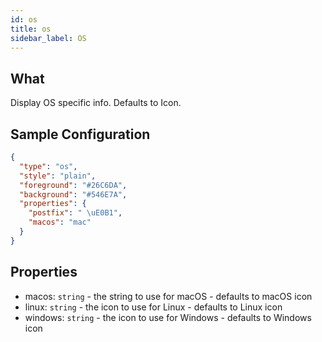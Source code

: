 ```yaml
---
id: os
title: os
sidebar_label: OS
---
```


## What

Display OS specific info. Defaults to Icon.

## Sample Configuration

```json
{
  "type": "os",
  "style": "plain",
  "foreground": "#26C6DA",
  "background": "#546E7A",
  "properties": {
    "postfix": " \uE0B1",
    "macos": "mac"
  }
}
```

## Properties

- macos: `string` - the string to use for macOS - defaults to macOS icon
- linux: `string` - the icon to use for Linux - defaults to Linux icon
- windows: `string` - the icon to use for Windows - defaults to Windows icon

